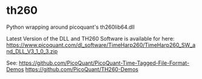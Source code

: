 # th260
Python wrapping around picoquant's th260lib64.dll

Latest Version of the DLL and TH260 Software is available for here: https://www.picoquant.com/dl_software/TimeHarp260/TimeHarp260_SW_and_DLL_V3_1_0_3.zip

See:
https://github.com/PicoQuant/PicoQuant-Time-Tagged-File-Format-Demos
https://github.com/PicoQuant/TH260-Demos
